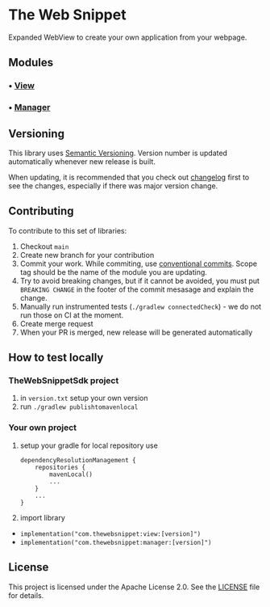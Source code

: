 # The Web Snippet

Expanded WebView to create your own application from your webpage.

## Modules

### • [View](view/README.MD)
### • [Manager](manager/README.MD)

## Versioning

This library uses [Semantic Versioning](https://semver.org/). Version number is updated automatically whenever new release is
built.

When updating, it is recommended that you check out [changelog](CHANGELOG.MD) first to see the changes, especially if there was
major version change.

## Contributing

To contribute to this set of libraries:

1. Checkout `main`
2. Create new branch for your contribution
3. Commit your work. While commiting, use [conventional commits](https://www.conventionalcommits.org/en/v1.0.0/). Scope tag should
   be the name of the module you are updating.
4. Try to avoid breaking changes, but if it cannot be avoided, you must put `BREAKING CHANGE` in the footer of the commit mesasage
   and explain the change.
5. Manually run instrumented tests (`./gradlew connectedCheck`) - we do not run those on CI at the moment.
6. Create merge request
7. When your PR is merged, new release will be generated automatically

## How to test locally

### TheWebSnippetSdk project

1. in `version.txt` setup your own version
2. run `./gradlew publishtomavenlocal`

### Your own project

1. setup your gradle for local repository use

    ```
    dependencyResolutionManagement {
        repositories {
            mavenLocal()
            ...
        }
        ...
    }
    ```

2. import library

- `implementation("com.thewebsnippet:view:[version]")`
- `implementation("com.thewebsnippet:manager:[version]")`

## License

This project is licensed under the Apache License 2.0. See the [LICENSE](LICENSE) file for details.

